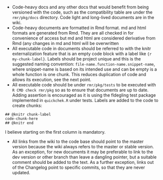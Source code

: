 * Code-heavy docs and any other docs that would benefit from being versioned with the code, such as the compatibility table are under the `rmr/pkg/docs` directory. Code light and long-lived documents are in the wiki.
* Code-heavy documents are formatted in Rmd format. md and html formats are generated from Rmd. They are all checked in for convenience of access but md and html are considered derivative from Rmd (any changes in md and html will be overwritten
* All executable code in documents should be referred to with the knitr externalization feature that is an empty code block with a label like `{r my-chunk-label}`. Labels should be project unique and this is the suggested naming convention: `file-name.function-name.snippet-name`, where snippet-name is based on its intended use and can be empty is a whole function is one chunk. This reduces duplication of code and allows its execution, see the next point.
* All executable code should be under `rmr/pkg/tests` to be executed with `R CMD check rmr/pkg` so as to ensure that documents are up to date. Adding assertion is encouraged as it is using the fldegling test package implemented in `quickchek.R` under tests. Labels are added to the code to create chunks:
```
## @knitr chunk-label
code-chunk-here
## @knitr end
```
I believe starting on the first column is mandatory.
* All links from the wiki to the code base should point to the master version because the wiki always refers to the master or stable version. As an exception, for new documents it may be preferable to link to the dev version or other branch than leave a dangling pointer, but a suitable comment should be added to the text. As a further exception, links out of the Changelog point to specific commits, so that they are never updated.